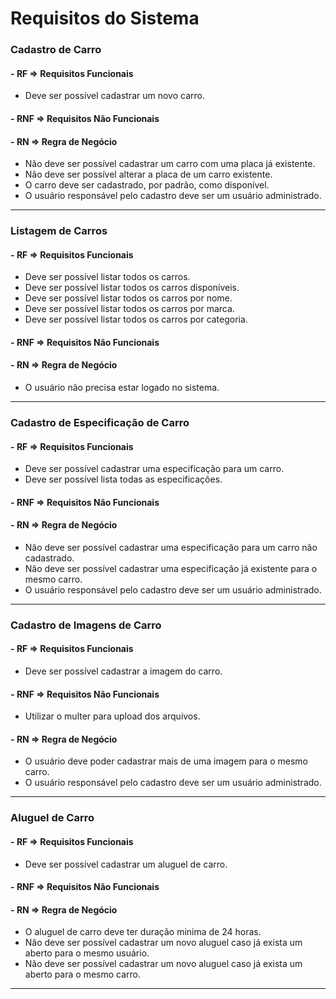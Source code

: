 # Requisitos do Sistema

### Cadastro de Carro

#### - **RF** => Requisitos Funcionais

- Deve ser possível cadastrar um novo carro.

#### - **RNF** => Requisitos Não Funcionais

#### - **RN** => Regra de Negócio

- Não deve ser possível cadastrar um carro com uma placa já existente.
- Não deve ser possível alterar a placa de um carro existente.
- O carro deve ser cadastrado, por padrão, como disponível.
- O usuário responsável pelo cadastro deve ser um usuário administrado.

---

### Listagem de Carros

#### - **RF** => Requisitos Funcionais

- Deve ser possível listar todos os carros.
- Deve ser possível listar todos os carros disponíveis.
- Deve ser possível listar todos os carros por nome.
- Deve ser possível listar todos os carros por marca.
- Deve ser possível listar todos os carros por categoria.

#### - **RNF** => Requisitos Não Funcionais

#### - **RN** => Regra de Negócio
- O usuário não precisa estar logado no sistema.

---

### Cadastro de Especificação de Carro

#### - **RF** => Requisitos Funcionais

- Deve ser possível cadastrar uma especificação para um carro.
- Deve ser possível lista todas as especificações.

#### - **RNF** => Requisitos Não Funcionais

#### - **RN** => Regra de Negócio

- Não deve ser possível cadastrar uma especificação para um carro não cadastrado.
- Não deve ser possível cadastrar uma especificação já existente para o mesmo carro.
- O usuário responsável pelo cadastro deve ser um usuário administrado.

---

### Cadastro de Imagens de Carro

#### - **RF** => Requisitos Funcionais

- Deve ser possível cadastrar a imagem do carro.

#### - **RNF** => Requisitos Não Funcionais

- Utilizar o multer para upload dos arquivos.

#### - **RN** => Regra de Negócio

- O usuário deve poder cadastrar mais de uma imagem para o mesmo carro.
- O usuário responsável pelo cadastro deve ser um usuário administrado.


---

### Aluguel de Carro

#### - **RF** => Requisitos Funcionais

- Deve ser possível cadastrar um aluguel de carro.

#### - **RNF** => Requisitos Não Funcionais

#### - **RN** => Regra de Negócio

- O aluguel de carro deve ter duração minima de 24 horas.
- Não deve ser possível cadastrar um novo aluguel caso já exista um aberto para o mesmo usuário.
- Não deve ser possível cadastrar um novo aluguel caso já exista um aberto para o mesmo carro.

---
